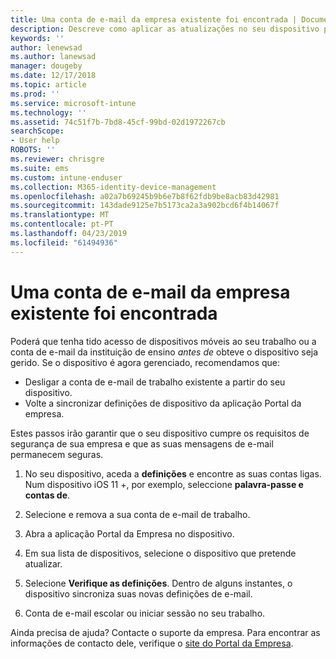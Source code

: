 ```yaml
---
title: Uma conta de e-mail da empresa existente foi encontrada | Documentos da Microsoft
description: Descreve como aplicar as atualizações no seu dispositivo para que possa ter novamente acesso ao seu e-mail escolar ou profissional.
keywords: ''
author: lenewsad
ms.author: lanewsad
manager: dougeby
ms.date: 12/17/2018
ms.topic: article
ms.prod: ''
ms.service: microsoft-intune
ms.technology: ''
ms.assetid: 74c51f7b-7bd8-45cf-99bd-02d1972267cb
searchScope:
- User help
ROBOTS: ''
ms.reviewer: chrisgre
ms.suite: ems
ms.custom: intune-enduser
ms.collection: M365-identity-device-management
ms.openlocfilehash: a02a7b69245b9b6e7b8f62fdb9be8acb83d42981
ms.sourcegitcommit: 143dade9125e7b5173ca2a3a902bcd6f4b14067f
ms.translationtype: MT
ms.contentlocale: pt-PT
ms.lasthandoff: 04/23/2019
ms.locfileid: "61494936"
---
```

# <a name="an-existing-company-email-account-was-found"></a>Uma conta de e-mail da empresa existente foi encontrada

Poderá que tenha tido acesso de dispositivos móveis ao seu trabalho ou a conta de e-mail da instituição de ensino *antes de* obteve o dispositivo seja gerido. Se o dispositivo é agora gerenciado, recomendamos que:

* Desligar a conta de e-mail de trabalho existente a partir do seu dispositivo.
* Volte a sincronizar definições de dispositivo da aplicação Portal da empresa.  

Estes passos irão garantir que o seu dispositivo cumpre os requisitos de segurança de sua empresa e que as suas mensagens de e-mail permanecem seguras.

1.  No seu dispositivo, aceda a **definições** e encontre as suas contas ligas. Num dispositivo iOS 11 +, por exemplo, seleccione **palavra-passe e contas de**.
 
2. Selecione e remova a sua conta de e-mail de trabalho.

3. Abra a aplicação Portal da Empresa no dispositivo.  

4. Em sua lista de dispositivos, selecione o dispositivo que pretende atualizar.

5. Selecione **Verifique as definições**. Dentro de alguns instantes, o dispositivo sincroniza suas novas definições de e-mail.

6. Conta de e-mail escolar ou iniciar sessão no seu trabalho.

Ainda precisa de ajuda? Contacte o suporte da empresa. Para encontrar as informações de contacto dele, verifique o [site do Portal da Empresa](https://go.microsoft.com/fwlink/?linkid=2010980).
